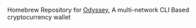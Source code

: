 Homebrew Repository for [Odyssey](https://github.com/chinmay1088/odyssey), A multi-network CLI Based cryptocurrency wallet
